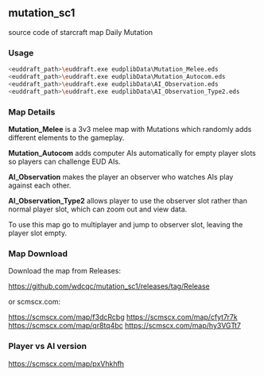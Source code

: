 ## mutation_sc1

source code of starcraft map Daily Mutation

### Usage

```bash
<euddraft_path>\euddraft.exe eudplibData\Mutation_Melee.eds
<euddraft_path>\euddraft.exe eudplibData\Mutation_Autocom.eds
<euddraft_path>\euddraft.exe eudplibData\AI_Observation.eds
<euddraft_path>\euddraft.exe eudplibData\AI_Observation_Type2.eds
```

### Map Details

**Mutation_Melee** is a 3v3 melee map with Mutations which randomly adds different elements to the gameplay.

**Mutation_Autocom** adds computer AIs automatically for empty player slots so players can challenge EUD AIs.

**AI_Observation** makes the player an observer who watches AIs play against each other.

**AI_Observation_Type2** allows player to use the observer slot rather than normal player slot, which can zoom out and view data.

To use this map go to multiplayer and jump to observer slot, leaving the player slot empty.

### Map Download

Download the map from Releases:

https://github.com/wdcqc/mutation_sc1/releases/tag/Release

or scmscx.com:

https://scmscx.com/map/f3dcRcbg
https://scmscx.com/map/cfyt7r7k
https://scmscx.com/map/qr8tq4bc
https://scmscx.com/map/hy3VGTt7

### Player vs AI version

https://scmscx.com/map/pxVhkhfh

